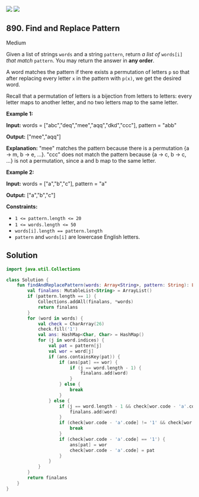 [![](https://img.shields.io/github/stars/javadev/LeetCode-in-Kotlin?label=Stars&style=flat-square)](https://github.com/javadev/LeetCode-in-Kotlin)
[![](https://img.shields.io/github/forks/javadev/LeetCode-in-Kotlin?label=Fork%20me%20on%20GitHub%20&style=flat-square)](https://github.com/javadev/LeetCode-in-Kotlin/fork)

## 890\. Find and Replace Pattern

Medium

Given a list of strings `words` and a string `pattern`, return _a list of_ `words[i]` _that match_ `pattern`. You may return the answer in **any order**.

A word matches the pattern if there exists a permutation of letters `p` so that after replacing every letter `x` in the pattern with `p(x)`, we get the desired word.

Recall that a permutation of letters is a bijection from letters to letters: every letter maps to another letter, and no two letters map to the same letter.

**Example 1:**

**Input:** words = ["abc","deq","mee","aqq","dkd","ccc"], pattern = "abb"

**Output:** ["mee","aqq"]

**Explanation:** "mee" matches the pattern because there is a permutation {a -> m, b -> e, ...}. "ccc" does not match the pattern because {a -> c, b -> c, ...} is not a permutation, since a and b map to the same letter.

**Example 2:**

**Input:** words = ["a","b","c"], pattern = "a"

**Output:** ["a","b","c"]

**Constraints:**

*   `1 <= pattern.length <= 20`
*   `1 <= words.length <= 50`
*   `words[i].length == pattern.length`
*   `pattern` and `words[i]` are lowercase English letters.

## Solution

```kotlin
import java.util.Collections

class Solution {
    fun findAndReplacePattern(words: Array<String>, pattern: String): List<String> {
        val finalans: MutableList<String> = ArrayList()
        if (pattern.length == 1) {
            Collections.addAll(finalans, *words)
            return finalans
        }
        for (word in words) {
            val check = CharArray(26)
            check.fill('1')
            val ans: HashMap<Char, Char> = HashMap()
            for (j in word.indices) {
                val pat = pattern[j]
                val wor = word[j]
                if (ans.containsKey(pat)) {
                    if (ans[pat] == wor) {
                        if (j == word.length - 1) {
                            finalans.add(word)
                        }
                    } else {
                        break
                    }
                } else {
                    if (j == word.length - 1 && check[wor.code - 'a'.code] == '1') {
                        finalans.add(word)
                    }
                    if (check[wor.code - 'a'.code] != '1' && check[wor.code - 'a'.code] != pat) {
                        break
                    }
                    if (check[wor.code - 'a'.code] == '1') {
                        ans[pat] = wor
                        check[wor.code - 'a'.code] = pat
                    }
                }
            }
        }
        return finalans
    }
}
```